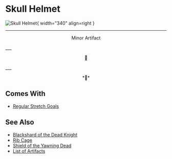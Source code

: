 # Skull Helmet

![Skull Helmet](../assets/artifacts_minor-skull_helmet.webp){ width="340" align=right }
___
<p style="text-align: center;" markdown>Minor Artifact</p>
___
<p style="text-align: center;" markdown>🚧</p>
___
<p style="text-align: center;" markdown>*🚧*</p>


## Comes With

- [Regular Stretch Goals](../content.md)


## See Also

- [Blackshard of the Dead Knight](blackshard_of_the_dead_knight.md)
- [Rib Cage](rib_cage.md)
- [Shield of the Yawning Dead](shield_of_the_yawning_dead.md)
- [List of Artifacts](../artifacts.md)
